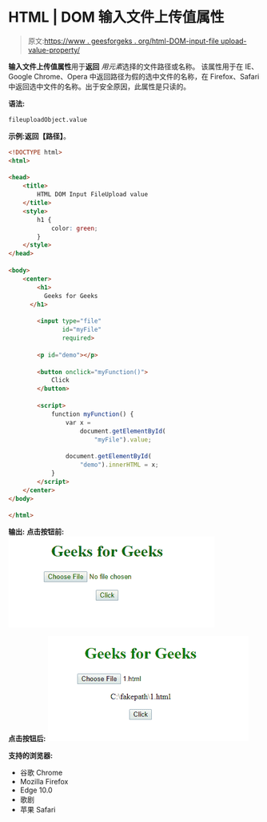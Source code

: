 # HTML | DOM 输入文件上传值属性

> 原文:[https://www . geesforgeks . org/html-DOM-input-file upload-value-property/](https://www.geeksforgeeks.org/html-dom-input-fileupload-value-property/)

**输入文件上传值属性**用于**返回** *用元素*选择的文件路径或名称。
该属性用于在 IE、Google Chrome、Opera 中返回路径为假的选中文件的名称，在 Firefox、Safari 中返回选中文件的名称。出于安全原因，此属性是只读的。

**语法:**

```html
fileuploadObject.value
```

**示例:**返回**【路径】**。

```html
<!DOCTYPE html>
<html>

<head>
    <title>
        HTML DOM Input FileUpload value
    </title>
    <style>
        h1 {
            color: green;
        }
    </style>
</head>

<body>
    <center>
        <h1>
          Geeks for Geeks
      </h1>

        <input type="file" 
               id="myFile" 
               required>

        <p id="demo"></p>

        <button onclick="myFunction()">
            Click
        </button>

        <script>
            function myFunction() {
                var x =
                    document.getElementById(
                        "myFile").value;

                document.getElementById(
                    "demo").innerHTML = x;
            }
        </script>
    </center>
</body>

</html>
```

**输出:**
**点击按钮前:**
![](img/7b5b14562637c4ca7c0932c5cac890fd.png)

**点击按钮后:**
![](img/b79d71bdedd227de41d34890ada71fb5.png)

**支持的浏览器:**

*   谷歌 Chrome
*   Mozilla Firefox
*   Edge 10.0
*   歌剧
*   苹果 Safari